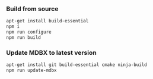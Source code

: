 ### Build from source
```bash
apt-get install build-essential
npm i
npm run configure
npm run build
```

### Update MDBX to latest version
```bash
apt-get install git build-essential cmake ninja-build
npm run update-mdbx
```